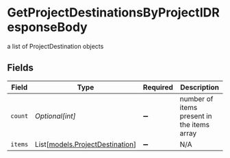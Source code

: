 # GetProjectDestinationsByProjectIDResponseBody

a list of ProjectDestination objects


## Fields

| Field                                                              | Type                                                               | Required                                                           | Description                                                        |
| ------------------------------------------------------------------ | ------------------------------------------------------------------ | ------------------------------------------------------------------ | ------------------------------------------------------------------ |
| `count`                                                            | *Optional[int]*                                                    | :heavy_minus_sign:                                                 | number of items present in the items array                         |
| `items`                                                            | List[[models.ProjectDestination](../models/projectdestination.md)] | :heavy_minus_sign:                                                 | N/A                                                                |